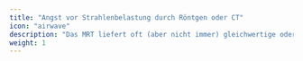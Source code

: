 ```yaml
---
title: "Angst vor Strahlenbelastung durch Röntgen oder CT"
icon: "airwave"
description: "Das MRT liefert oft (aber nicht immer) gleichwertige oder bessere Bilder als Röntgen und Computertomografie (CT), ohne den Körper mit Strahlen zu belasten."
weight: 1
---
```

